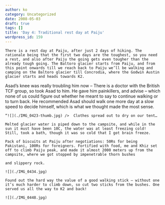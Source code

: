 ```yaml
---
author: ko
category: Uncategorized
date: 2008-05-03
draft: true
tags: []
title: 'Day 4: Traditional rest day at Paiju'
wordpress_id: 159
---
```


```
There is a rest day at Paiju, after just 2 days of hiking. The rationale being that the first two days are the toughest, so you need a rest, and also after Paiju the going gets even tougher than the already tough going. The Baltoro glacier starts from Paiju, and from this point onwards till we reach back to Paiju we’ll be walking and camping on the Baltoro glacier till Concrodia, where the Godwin Austin glacier starts and heads towards K2.
```

Asad’s knee was really troubling him now – There is a doctor with the British TCF group, so took Asad to him. He gave him painkillers, and advise – which none of us could figure out whether he meant to say to continue walking or to turn back. He recommended Asad should walk one more day at a slow speed to decide himself, which is what we thought made the most sense.

```
“![](./IMG_0423-thumb.jpg) />  Clothes spread out to dry on our tent…

Melted glacier water is piped down to the campsite, and while in the sun it must have been 10C, the water was at least freezing cold! Still, took a bath, though it was so cold that I got brain freeze.

Pack of biscuits at Paiju after negotiations: 50Rs for being Pakistani, 100Rs for foreigners. Fortified with food, me and Khiz set off to climb Paiju peak, and made it almost 2000 meters up from the campsite, where we got stopped by impenetrable thorn bushes

and slippery rock.

![](./IMG_0434.jpg)

Found out the hard way the value of a good walking stick – without one it’s much harder to climb down, so cut two sticks from the bushes. One served us all the way to K2 and back!

![](./IMG_0448.jpg)
```